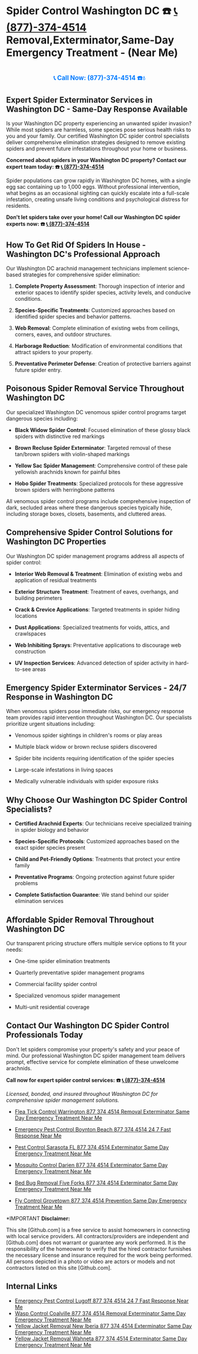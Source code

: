 # Spider Control Washington DC ☎️ [📞 (877)-374-4514](https://pest-control-4514.netlify.app) Removal,Exterminator,Same-Day Emergency Treatment - (Near Me)
# 

<p align="center" style="font-size: 1.2em; font-weight: bold; margin: 20px 0;">
  <a href="https://pest-control-4514.netlify.app" target="_blank" style="color: #007BFF; text-decoration: none;">📞 Call Now: (877)-374-4514 ☎️💧</a>
</p>

## Expert Spider Exterminator Services in Washington DC - Same-Day Response Available

Is your Washington DC property experiencing an unwanted spider invasion? While most spiders are harmless, some species pose serious health risks to you and your family. Our certified Washington DC spider control specialists deliver comprehensive elimination strategies designed to remove existing spiders and prevent future infestations throughout your home or business.

**Concerned about spiders in your Washington DC property? Contact our expert team today: ☎️ [📞 (877)-374-4514](https://pest-control-4514.netlify.app)**

Spider populations can grow rapidly in Washington DC homes, with a single egg sac containing up to 1,000 eggs. Without professional intervention, what begins as an occasional sighting can quickly escalate into a full-scale infestation, creating unsafe living conditions and psychological distress for residents.

**Don't let spiders take over your home! Call our Washington DC spider experts now: ☎️ [📞 (877)-374-4514](https://pest-control-4514.netlify.app)**

## How To Get Rid Of Spiders In House - Washington DC's Professional Approach

Our Washington DC arachnid management technicians implement science-based strategies for comprehensive spider elimination:

1. **Complete Property Assessment**: Thorough inspection of interior and exterior spaces to identify spider species, activity levels, and conducive conditions.

2. **Species-Specific Treatments**: Customized approaches based on identified spider species and behavior patterns.

3. **Web Removal**: Complete elimination of existing webs from ceilings, corners, eaves, and outdoor structures.

4. **Harborage Reduction**: Modification of environmental conditions that attract spiders to your property.

5. **Preventative Perimeter Defense**: Creation of protective barriers against future spider entry.

## Poisonous Spider Removal Service Throughout Washington DC

Our specialized Washington DC venomous spider control programs target dangerous species including:

- **Black Widow Spider Control**: Focused elimination of these glossy black spiders with distinctive red markings

- **Brown Recluse Spider Exterminator**: Targeted removal of these tan/brown spiders with violin-shaped markings

- **Yellow Sac Spider Management**: Comprehensive control of these pale yellowish arachnids known for painful bites

- **Hobo Spider Treatments**: Specialized protocols for these aggressive brown spiders with herringbone patterns

All venomous spider control programs include comprehensive inspection of dark, secluded areas where these dangerous species typically hide, including storage boxes, closets, basements, and cluttered areas.

## Comprehensive Spider Control Solutions for Washington DC Properties

Our Washington DC spider management programs address all aspects of spider control:

- **Interior Web Removal & Treatment**: Elimination of existing webs and application of residual treatments

- **Exterior Structure Treatment**: Treatment of eaves, overhangs, and building perimeters

- **Crack & Crevice Applications**: Targeted treatments in spider hiding locations

- **Dust Applications**: Specialized treatments for voids, attics, and crawlspaces

- **Web Inhibiting Sprays**: Preventative applications to discourage web construction

- **UV Inspection Services**: Advanced detection of spider activity in hard-to-see areas

## Emergency Spider Exterminator Services - 24/7 Response in Washington DC

When venomous spiders pose immediate risks, our emergency response team provides rapid intervention throughout Washington DC. Our specialists prioritize urgent situations including:

- Venomous spider sightings in children's rooms or play areas

- Multiple black widow or brown recluse spiders discovered

- Spider bite incidents requiring identification of the spider species

- Large-scale infestations in living spaces

- Medically vulnerable individuals with spider exposure risks

## Why Choose Our Washington DC Spider Control Specialists?

- **Certified Arachnid Experts**: Our technicians receive specialized training in spider biology and behavior

- **Species-Specific Protocols**: Customized approaches based on the exact spider species present

- **Child and Pet-Friendly Options**: Treatments that protect your entire family

- **Preventative Programs**: Ongoing protection against future spider problems

- **Complete Satisfaction Guarantee**: We stand behind our spider elimination services

## Affordable Spider Removal Throughout Washington DC

Our transparent pricing structure offers multiple service options to fit your needs:

- One-time spider elimination treatments

- Quarterly preventative spider management programs

- Commercial facility spider control

- Specialized venomous spider management

- Multi-unit residential coverage

## Contact Our Washington DC Spider Control Professionals Today

Don't let spiders compromise your property's safety and your peace of mind. Our professional Washington DC spider management team delivers prompt, effective service for complete elimination of these unwelcome arachnids.

**Call now for expert spider control services: ☎️ [📞 (877)-374-4514](https://pest-control-4514.netlify.app)**

*Licensed, bonded, and insured throughout Washington DC for comprehensive spider management solutions.*


- [Flea Tick Control Warrington 877 374 4514 Removal Exterminator Same Day Emergency Treatment Near Me](https://github.com/allyoucaneatsushiin/pest-control/blob/main/Flea-Tick-Control-Warrington-877-374-4514-Removal-Exterminator-Same-Day-Emergency-Treatment-Near-Me.md)
- [Emergency Pest Control Boynton Beach 877 374 4514 24 7 Fast Response Near Me](https://github.com/allyoucaneatsushiin/pest-control/blob/main/Emergency-Pest-Control-Boynton-Beach-877-374-4514-24-7-Fast-Response-Near-Me.md)
- [Pest Control Sarasota FL 877 374 4514 Exterminator Same Day Emergency Treatment Near Me](https://github.com/allyoucaneatsushiin/pest-control/blob/main/Pest-Control-Sarasota-FL-877-374-4514-Exterminator-Same-Day-Emergency-Treatment-Near-Me.md)


- [Mosquito Control Darien 877 374 4514 Exterminator Same Day Emergency Treatment Near Me](https://github.com/allyoucaneatsushiin/pest-control/blob/main/Mosquito-Control-Darien-877-374-4514-Exterminator-Same-Day-Emergency-Treatment-Near-Me.md)
- [Bed Bug Removal Five Forks 877 374 4514 Exterminator Same Day Emergency Treatment Near Me](https://github.com/allyoucaneatsushiin/pest-control/blob/main/Bed-Bug-Removal-Five-Forks-877-374-4514-Exterminator-Same-Day-Emergency-Treatment-Near-Me.md)
- [Fly Control Grovetown 877 374 4514 Prevention Same Day Emergency Treatment Near Me](https://github.com/allyoucaneatsushiin/pest-control/blob/main/Fly-Control-Grovetown-877-374-4514-Prevention-Same-Day-Emergency-Treatment-Near-Me.md)


*IMPORTANT **Disclaimer:**  

This site [Github.com] is a free service to assist homeowners in connecting with local service providers. All contractors/providers are independent and [Github.com] does not warrant or guarantee any work performed. It is the responsibility of the homeowner to verify that the hired contractor furnishes the necessary license and insurance required for the work being performed. All persons depicted in a photo or video are actors or models and not contractors listed on this site [Github.com].


## Internal Links
- [Emergency Pest Control Lugoff 877 374 4514 24 7 Fast Response Near Me](https://github.com/allyoucaneatsushiin/pest-control/blob/main/Emergency-Pest-Control-Lugoff-877-374-4514-24-7-Fast-Response-Near-Me.md)
- [Wasp Control Coalville 877 374 4514 Removal Exterminator Same Day Emergency Treatment Near Me](https://github.com/allyoucaneatsushiin/pest-control/blob/main/Wasp-Control-Coalville-877-374-4514-Removal-Exterminator-Same-Day-Emergency-Treatment-Near-Me.md)
- [Yellow Jacket Removal New Iberia 877 374 4514 Exterminator Same Day Emergency Treatment Near Me](https://github.com/allyoucaneatsushiin/pest-control/blob/main/Yellow-Jacket-Removal-New-Iberia-877-374-4514-Exterminator-Same-Day-Emergency-Treatment-Near-Me.md)
- [Yellow Jacket Removal Wahneta 877 374 4514 Exterminator Same Day Emergency Treatment Near Me](https://github.com/allyoucaneatsushiin/pest-control/blob/main/Yellow-Jacket-Removal-Wahneta-877-374-4514-Exterminator-Same-Day-Emergency-Treatment-Near-Me.md)
